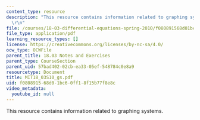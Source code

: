 ```yaml
---
content_type: resource
description: "This resource contains information related to graphing systems. \r\n\
  \r\n"
file: /courses/18-03-differential-equations-spring-2010/f080891568d01bc60ff18f15b77f8e8c_MIT18_03S10_gs.pdf
file_type: application/pdf
learning_resource_types: []
license: https://creativecommons.org/licenses/by-nc-sa/4.0/
ocw_type: OCWFile
parent_title: 18.03 Notes and Exercises
parent_type: CourseSection
parent_uid: 57bad402-02cb-ea33-05ef-548784c0e8a9
resourcetype: Document
title: MIT18_03S10_gs.pdf
uid: f0808915-68d0-1bc6-0ff1-8f15b77f8e8c
video_metadata:
  youtube_id: null
---
```

This resource contains information related to graphing systems. 

